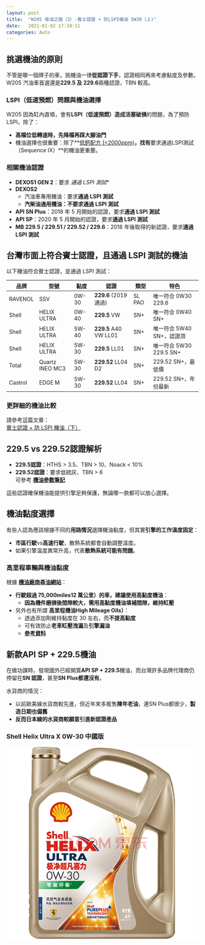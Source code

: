 ```yaml
---
layout: post
title:  "W205 尋油之路（3）-賓士認證 + 防LSPI機油 5W30（上)"
date:   2021-01-02 17:10:11
categories: Auto
---
```

## 挑選機油的原則

不管是哪一個牌子的車，挑機油一律**從認證下手**，認證相同再來考慮黏度及參數。  
W205 汽油車首選還是**229.5 及 229.6**兩種認證，TBN 較高。

### **LSPI（低速預燃）問題與機油選擇**
W205 因為缸內直噴，會有**LSPI（低速預燃）造成活塞破損**的問題，為了預防 LSPI，除了：
- **高檔位低轉速時，先降檔再踩大腳油門**
- 機油選擇也很重要：除了**[低鈣配方 (<2000ppm)](/2021/oil-parameter.html)**，找有**要求通過LSPI測試（Sequence IX）**的機油更重要。

### **相關機油認證**
- **DEXOS1 GEN 2**：要求 *通過 LSPI 測試**
- **DEXOS2**
  - 汽油車專用機油：要求**通過 LSPI 測試**
  - **汽柴油通用機油：不要求通過 LSPI 測試**
- **API SN Plus**：2018 年 5 月開始的認證，要求**通過 LSPI 測試**
- **API SP**：2020 年 5 月開始的認證，要求**通過 LSPI 測試**
- **MB 229.5 / 229.51 / 229.52 / 229.6**：2018 年後取得的新認證，要求**通過 LSPI 測試**

## **台灣市面上符合賓士認證，且通過 LSPI 測試的機油**
以下機油符合賓士認證，並通過 LSPI 測試：

| 品牌    | 型號 | 黏度  | 認證 | 類型  | 特色 |
|---------|------|------|------|------|------|
| RAVENOL | SSV  | 0W-30 | **229.6** (2019通過) | SL PAO | 唯一符合 0W30 229.6 |
| Shell   | HELIX ULTRA | 0W-40 | **229.5** VW | SN+ | 唯一符合 0W40 SN+ |
| Shell   | HELIX ULTRA | 5W-40 | **229.5** A40 VW LL01 | SN+ | 唯一符合 5W40 SN+，認證頂 |
| Shell   | HELIX ULTRA | 5W-30 | **229.5** LL01 | SN+ | 唯一符合 5W30 229.5 SN+ |
| Total   | Quartz INEO MC3 | 5W-30 | **229.52** LL04 D2 | SN+ | 229.52 SN+，最低價 |
| Castrol | EDGE M | 5W-30 | **229.52** LL04 | SN+ | 229.52 SN+，年份最新 |

### **更詳細的機油比較**
請參考這篇文章：  
[賓士認證 + 防 LSPI 機油（下）](/2021/benz-and-lspi-02.html)

## **229.5 vs 229.52認證解析**
- **229.5認證**：HTHS > 3.5、TBN > 10、Noack < 10%
- **229.52認證**：要求低硫灰、TBN > 6  
  可參考 **[機油參數筆記](/2021/oil-parameter.html)**

這些認證確保機油能提供引擎足夠保護，無論哪一款都可以放心選擇。

## **機油黏度選擇**
有些人認為應該根據不同的**用路情況**選擇機油黏度，但其實**引擎的工作溫度固定**：
- **市區行駛**vs**高速行駛**，散熱系統都會自動調整溫度。
- 如果引擎溫度異常升高，代表**散熱系統可能有問題**。

### **高里程車輛與機油黏度**
根據 **[機油廠商尋油網站](/2020/oil-finder.html)**：
- **行駛超過 75,000miles12 萬公里）**的車，建議使用**高黏度機油**：
  - **因為機件磨損後間隙較大，需用高黏度機油填補間隙，維持缸壓**
- 另外也有所謂 **高里程機油High Mileage Oils）**：
  - 透過添加劑維持黏度在 30 左右，而**不提高黏度**
  - 可有效防止**老車缸壓洩漏**及**引擎漏油**
  - **[參考資料](https://www.machinerylubrication.com/Read/31414/high-mileage-oil)**

## **新款API SP + 229.5機油**
在做功課時，發現國外已經開賣**API SP + 229.5**機油，而台灣許多品牌代理商仍停留在**SN 認證**，甚至**SN Plus都還沒有**。

水貨商的情況：
- 以前歐美線水貨商較先進，但近年來多販售**陳年老油**，連SN Plus都很少，**製造日期也偏舊**
- **反而日本線的水貨商較願意引進新認證產品**

### **Shell Helix Ultra X 0W-30 中國版**
![Shell Helix Ultra X 0W-30 中國版](/images/mobile01-bdcd0398015144b90240dd50446d80a4.jpg)
